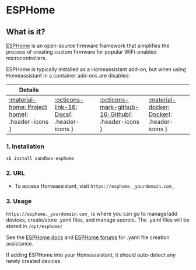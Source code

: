 # ESPHome

## What is it?

[ESPHome](https://esphome.io/)  is an open-source firmware framework that simplifies the process of creating custom firmware for popular WiFi-enabled microcontrollers.

ESPHome is typically installed as a Homeassistant add-on, but when using Homeassistant in a container add-ons are disabled.

| Details     |             |             |             |
|-------------|-------------|-------------|-------------|
| [:material-home: Project home](https://esphome.io/){: .header-icons } | [:octicons-link-16: Docs](https://esphome.io/components/){: .header-icons } | [:octicons-mark-github-16: Github](https://github.com/esphome/esphome){: .header-icons } | [:material-docker: Docker](https://ghcr.io/esphome/esphome){: .header-icons }|

### 1. Installation

``` shell
sb install sandbox-esphome

```

### 2. URL

- To access Homeassistant, visit `https://esphome._yourdomain.com_`

### 3. Usage

`https://esphome._yourdomain.com_` is where you can go to manage/add devices, create/store .yaml files, and manage secrets. The .yaml files will be stored in `/opt/esphome/`

See the [ESPHome docs](https://esphome.io/components/) and [ESPHome forums](https://community.home-assistant.io/c/esphome/) for .yaml file creation assistance.

If adding ESPHome into your Homeassistant, it should auto-detect any newly created devices.